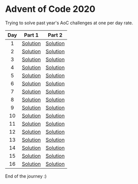 # Advent of Code 2020
Trying to solve past year's AoC challenges at one per day rate. 

|Day|Part 1|Part 2|
|:-:|:-:|:-:|
|1|[Solution](https://github.com/alexcg1986/AoC2020/blob/master/day%201/Solution1.java)|[Solution](https://github.com/alexcg1986/AoC2020/blob/master/day%201/Solution2.java)|
|2|[Solution](https://github.com/alexcg1986/AoC2020/blob/master/day%202/Solution1.java)|[Solution](https://github.com/alexcg1986/AoC2020/blob/master/day%202/Solution2.java)|
|3|[Solution](https://github.com/alexcg1986/AoC2020/blob/master/day%203/Solution1.java)|[Solution](https://github.com/alexcg1986/AoC2020/blob/master/day%203/Solution2.java)|
|4|[Solution](https://github.com/alexcg1986/AoC2020/blob/master/day%204/Solution1.java)|[Solution](https://github.com/alexcg1986/AoC2020/blob/master/day%204/Solution2.java)|
|5|[Solution](https://github.com/alexcg1986/AoC2020/blob/master/day%205/Solution1.java)|[Solution](https://github.com/alexcg1986/AoC2020/blob/master/day%205/Solution2.java)|
|6|[Solution](https://github.com/alexcg1986/AoC2020/blob/master/day%206/Solution1.java)|[Solution](https://github.com/alexcg1986/AoC2020/blob/master/day%206/Solution2.java)|
|7|[Solution](https://github.com/alexcg1986/AoC2020/blob/master/day%207/Solution1.java)|[Solution](https://github.com/alexcg1986/AoC2020/blob/master/day%207/Solution2.java)|
|8|[Solution](https://github.com/alexcg1986/AoC2020/blob/master/day%208/Solution1.java)|[Solution](https://github.com/alexcg1986/AoC2020/blob/master/day%208/Solution2.java)|
|9|[Solution](https://github.com/alexcg1986/AoC2020/blob/master/day%209/Solution1.java)|[Solution](https://github.com/alexcg1986/AoC2020/blob/master/day%209/Solution2.java)|
|10|[Solution](https://github.com/alexcg1986/AoC2020/blob/master/day%2010/Solution1.java)|[Solution](https://github.com/alexcg1986/AoC2020/blob/master/day%2010/Solution2.java)|
|11|[Solution](https://github.com/alexcg1986/AoC2020/blob/master/day%2011/Solution1.java)|[Solution](https://github.com/alexcg1986/AoC2020/blob/master/day%2011/Solution2.java)|
|12|[Solution](https://github.com/alexcg1986/AoC2020/blob/master/day%2012/Solution1.java)|[Solution](https://github.com/alexcg1986/AoC2020/blob/master/day%2012/Solution2.java)|
|13|[Solution](https://github.com/alexcg1986/AoC2020/blob/master/day%2013/Solution1.java)|[Solution](https://github.com/alexcg1986/AoC2020/blob/master/day%2013/Solution2.java)|
|14|[Solution](https://github.com/alexcg1986/AoC2020/blob/master/day%2014/Solution1.java)|[Solution](https://github.com/alexcg1986/AoC2020/blob/master/day%2014/Solution2.java)|
|15|[Solution](https://github.com/alexcg1986/AoC2020/blob/master/day%2015/Solution1.java)|[Solution](https://github.com/alexcg1986/AoC2020/blob/master/day%2015/Solution2.java)|
|16|[Solution](https://github.com/alexcg1986/AoC2020/blob/master/day%2016/Solution1.java)|[Solution](https://github.com/alexcg1986/AoC2020/blob/master/day%2016/Solution2.java)|
End of the journey :)
